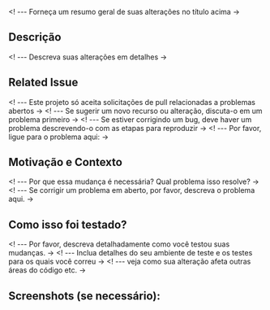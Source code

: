 <! --- Forneça um resumo geral de suas alterações no título acima ->

## Descrição
<! --- Descreva suas alterações em detalhes ->

## Related Issue
<! --- Este projeto só aceita solicitações de pull relacionadas a problemas abertos ->
<! --- Se sugerir um novo recurso ou alteração, discuta-o em um problema primeiro ->
<! --- Se estiver corrigindo um bug, deve haver um problema descrevendo-o com as etapas para reproduzir ->
<! --- Por favor, ligue para o problema aqui: ->

## Motivação e Contexto
<! --- Por que essa mudança é necessária? Qual problema isso resolve? ->
<! --- Se corrigir um problema em aberto, por favor, descreva o problema aqui. ->

## Como isso foi testado?
<! --- Por favor, descreva detalhadamente como você testou suas mudanças. ->
<! --- Inclua detalhes do seu ambiente de teste e os testes para os quais você correu ->
<! --- veja como sua alteração afeta outras áreas do código etc. ->

## Screenshots (se necessário):
